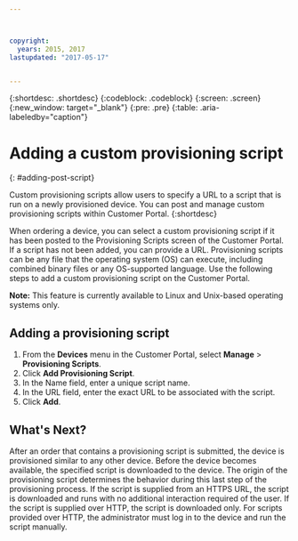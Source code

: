 ```yaml
---



copyright:
  years: 2015, 2017
lastupdated: "2017-05-17"


---
```


{:shortdesc: .shortdesc}
{:codeblock: .codeblock}
{:screen: .screen}
{:new_window: target="_blank"}
{:pre: .pre}
{:table: .aria-labeledby="caption"}

# Adding a custom provisioning script 
{: #adding-post-script}

Custom provisioning scripts allow users to specify a URL to a script that is run on a newly provisioned device. You can post and manage custom provisioning scripts within Customer Portal.
{:shortdesc}

When ordering a device, you can select a custom provisioning script if it has been posted to the Provisioning Scripts screen of the Customer Portal. If a script has not been added, you can provide a URL. Provisioning scripts can be any file that the operating system (OS) can execute, including combined binary files or any OS-supported language. Use the following steps to add a custom provisioning script on the Customer Portal.

**Note:** This feature is currently available to Linux and Unix-based operating systems only.

## Adding a provisioning script

1. From the **Devices** menu in the Customer Portal, select **Manage** > **Provisioning Scripts**.
2. Click **Add Provisioning Script**.
4. In the Name field, enter a unique script name.
5. In the URL field, enter the exact URL to be associated with the script.
6. Click **Add**.

## What's Next?
After an order that contains a provisioning script is submitted, the device is provisioned similar to any other device. Before the device becomes available, the specified script is downloaded to the device. The origin of the provisioning script determines the behavior during this last step of the provisioning process. If the script is supplied from an HTTPS URL, the script is downloaded and runs with no additional interaction required of the user. If the script is supplied over HTTP, the script is downloaded only. For scripts provided over HTTP, the administrator must log in to the device and run the script manually.
